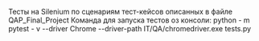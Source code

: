 Тесты на Silenium по сценариям тест-кейсов описанных в файле QAP_Final_Project
Команда для запуска тестов оз консоли: python - m pytest - v --driver Chrome --driver-path IT/QA/chromedriver.exe tests.py
